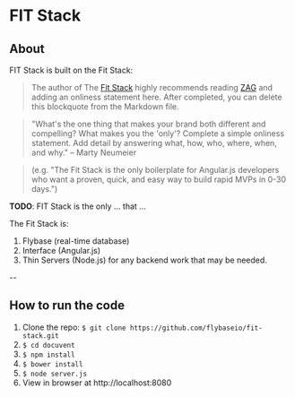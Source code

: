 # FIT Stack

## About

FIT Stack is built on the Fit Stack:

> The author of The [Fit Stack](http://mvpin30.com) highly recommends
reading [ZAG](http://goo.gl/DPmCWa) and adding an onliness statement here.
After completed, you can delete this blockquote from the Markdown file.

> "What's the one thing that makes your brand both different and compelling?
What makes you the 'only'?  Complete a simple onliness statement.
Add detail by answering what, how, who, where, when, and why."
&ndash; Marty Neumeier

> (e.g. "The Fit Stack is the only boilerplate for Angular.js developers who want
a proven, quick, and easy way to build rapid MVPs in 0-30 days.")

**TODO**: FIT Stack is the only &hellip; that &hellip;

The Fit Stack is:

1. Flybase (real-time database)
2. Interface (Angular.js)
3. Thin Servers (Node.js) for any backend work that may be needed.

--

## How to run the code

1. Clone the repo: `$ git clone https://github.com/flybaseio/fit-stack.git` 
2. `$ cd docuvent`
3. `$ npm install`
4. `$ bower install`
4. `$ node server.js`
5. View in browser at http://localhost:8080